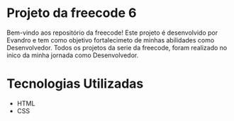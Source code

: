 # Projeto da freecode 6

Bem-vindo aos repositório da freecode! Este projeto é desenvolvido por Evandro e tem como objetivo fortalecimeto de minhas abilidades como Desenvolvedor. Todos os projetos da serie da freecode, foram realizado no inico da minha jornada como Desenvolvedor.

# Tecnologias Utilizadas

- HTML
- CSS
